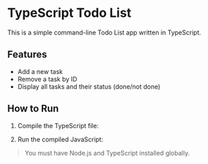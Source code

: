 # TypeScript Todo List

This is a simple command-line Todo List app written in TypeScript.

## Features

- Add a new task
- Remove a task by ID
- Display all tasks and their status (done/not done)

## How to Run

1. Compile the TypeScript file:


2. Run the compiled JavaScript:


> You must have Node.js and TypeScript installed globally.
